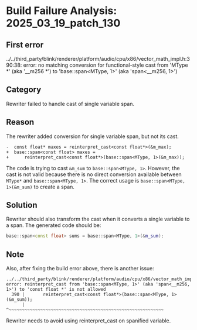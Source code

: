 # Build Failure Analysis: 2025_03_19_patch_130

## First error

../../third_party/blink/renderer/platform/audio/cpu/x86/vector_math_impl.h:390:38: error: no matching conversion for functional-style cast from 'MType *' (aka '__m256 *') to 'base::span<MType, 1>' (aka 'span<__m256, 1>')

## Category
Rewriter failed to handle cast of single variable span.

## Reason
The rewriter added conversion for single variable span, but not its cast.

```
-  const float* maxes = reinterpret_cast<const float*>(&m_max);
+  base::span<const float> maxes =
+      reinterpret_cast<const float*>(base::span<MType, 1>(&m_max));
```

The code is trying to cast `&m_sum` to `base::span<MType, 1>`. However, the cast is not valid because there is no direct conversion available between `MType*` and `base::span<MType, 1>`. The correct usage is `base::span<MType, 1>(&m_sum)` to create a span.

## Solution
Rewriter should also transform the cast when it converts a single variable to a span. The generated code should be:

```c++
base::span<const float> sums = base::span<MType, 1>(&m_sum);
```

## Note
Also, after fixing the build error above, there is another issue:
```
../../third_party/blink/renderer/platform/audio/cpu/x86/vector_math_impl.h:390:7: error: reinterpret_cast from 'base::span<MType, 1>' (aka 'span<__m256, 1>') to 'const float *' is not allowed
  390 |       reinterpret_cast<const float*>(base::span<MType, 1>(&m_sum));
      |       ^~~~~~~~~~~~~~~~~~~~~~~~~~~~~~~~~~~~~~~~~~~~~~~~~~~~~~~~~~~~
```

Rewriter needs to avoid using reinterpret_cast on spanified variable.
```